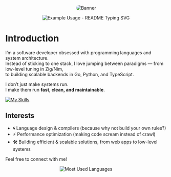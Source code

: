 <p align="center">
  <img src="https://files.catbox.moe/s3fwnn.svg" alt="Banner" style="border-radius: 15px; overflow: hidden;">
</p>

<p align="center">
   <img src="https://readme-typing-svg.demolab.com/?lines=Hi,+stalker!;I'm+ryznxx+as+a+indie+developer!;See+Below!&font=Fira%20Code&center=true&width=380&height=50&duration=4000&pause=1000" alt="Example Usage - README Typing SVG">
</p>

# Introduction

I’m a software developer obsessed with programming languages and system architecture.  
Instead of sticking to one stack, I love jumping between paradigms — from low-level tuning in Zig/Nim,  
to building scalable backends in Go, Python, and TypeScript.  

I don’t just make systems run.  
I make them run **fast, clean, and maintainable**.

[![My Skills](https://skillicons.dev/icons?i=js,html,css,ts,zig,nim,go,python)](https://skillicons.dev) 

## Interests
- 🌀 Language design & compilers (because why not build your own rules?)  
- ⚡ Performance optimization (making code scream instead of crawl)  
- 🛠 Building efficient & scalable solutions, from web apps to low-level systems

Feel free to connect with me!

<p align="center">
  <img src="https://github-readme-stats.vercel.app/api/top-langs/?username=ryznxx&layout=compact&langs_count=10&theme=radical&hide=html,css" alt="Most Used Languages">
</p>

